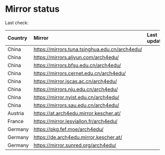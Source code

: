 <script src="./time.js"></script>
# Mirror status
Last check: <script type="text/javascript">localize(1728418743.9674911);</script>

|Country|Mirror|Last update|
|:------|:-----|:----------|
|China|https://mirrors.tuna.tsinghua.edu.cn/arch4edu/|<script type="text/javascript">localize(1728369811);</script>|
|China|https://mirrors.aliyun.com/arch4edu/|<script type="text/javascript">localize(1728369811);</script>|
|China|https://mirrors.bfsu.edu.cn/arch4edu/|<script type="text/javascript">localize(1728369811);</script>|
|China|https://mirrors.cernet.edu.cn/arch4edu/|<script type="text/javascript">localize(1728369811);</script>|
|China|https://mirror.iscas.ac.cn/arch4edu/|<script type="text/javascript">localize(1728369811);</script>|
|China|https://mirrors.nju.edu.cn/arch4edu/|<script type="text/javascript">localize(1728326369);</script>|
|China|https://mirror.nyist.edu.cn/arch4edu/|<script type="text/javascript">localize(1728369811);</script>|
|China|https://mirrors.sau.edu.cn/arch4edu/|<script type="text/javascript">localize(1728369811);</script>|
|Austria|https://at.arch4edu.mirror.kescher.at/|<script type="text/javascript">localize(1728369811);</script>|
|France|https://mirror.lesviallon.fr/arch4edu/|<script type="text/javascript">localize(1728369811);</script>|
|Germany|https://pkg.fef.moe/arch4edu/|<script type="text/javascript">localize(1728369811);</script>|
|Germany|https://de.arch4edu.mirror.kescher.at/|<script type="text/javascript">localize(1728369811);</script>|
|Germany|https://mirror.sunred.org/arch4edu/|<script type="text/javascript">localize(1728369811);</script>|

<script src="./tablefilter/tablefilter.js"></script>
<script src="./table.js"></script>